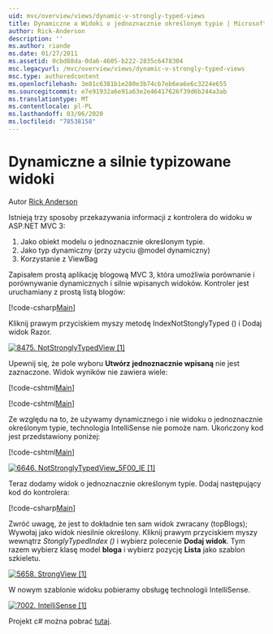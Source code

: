 ```yaml
---
uid: mvc/overview/views/dynamic-v-strongly-typed-views
title: Dynamiczne a Widoki o jednoznacznie określonym typie | Microsoft Docs
author: Rick-Anderson
description: ''
ms.author: riande
ms.date: 01/27/2011
ms.assetid: 0cbd88da-0da6-4605-b222-2835c6478304
msc.legacyurl: /mvc/overview/views/dynamic-v-strongly-typed-views
msc.type: authoredcontent
ms.openlocfilehash: 3e81c6381b1e280e3b74cb7eb6ea6e6c3224e655
ms.sourcegitcommit: e7e91932a6e91a63e2e46417626f39d6b244a3ab
ms.translationtype: MT
ms.contentlocale: pl-PL
ms.lasthandoff: 03/06/2020
ms.locfileid: "78538158"
---
```

# <a name="dynamic-v-strongly-typed-views"></a>Dynamiczne a silnie typizowane widoki

Autor [Rick Anderson](https://twitter.com/RickAndMSFT)

Istnieją trzy sposoby przekazywania informacji z kontrolera do widoku w ASP.NET MVC 3:

1. Jako obiekt modelu o jednoznacznie określonym typie.
2. Jako typ dynamiczny (przy użyciu @model dynamiczny)
3. Korzystanie z ViewBag

Zapisałem prostą aplikację blogową MVC 3, która umożliwia porównanie i porównywanie dynamicznych i silnie wpisanych widoków. Kontroler jest uruchamiany z prostą listą blogów:

[!code-csharp[Main](dynamic-v-strongly-typed-views/samples/sample1.cs)]

Kliknij prawym przyciskiem myszy metodę IndexNotStonglyTyped () i Dodaj widok Razor.

[![8475. NotStronglyTypedView [1]](dynamic-v-strongly-typed-views/_static/image2.png)](dynamic-v-strongly-typed-views/_static/image1.png)

Upewnij się, że pole wyboru **Utwórz jednoznacznie wpisaną** nie jest zaznaczone. Widok wyników nie zawiera wiele:

[!code-cshtml[Main](dynamic-v-strongly-typed-views/samples/sample2.cshtml)]

[!code-cshtml[Main](dynamic-v-strongly-typed-views/samples/sample3.cshtml)]

Ze względu na to, że używamy dynamicznego i nie widoku o jednoznacznie określonym typie, technologia IntelliSense nie pomoże nam. Ukończony kod jest przedstawiony poniżej:

[!code-cshtml[Main](dynamic-v-strongly-typed-views/samples/sample4.cshtml)]

[![6646. NotStronglyTypedView_5F00_IE [1]](dynamic-v-strongly-typed-views/_static/image4.png)](dynamic-v-strongly-typed-views/_static/image3.png)

Teraz dodamy widok o jednoznacznie określonym typie. Dodaj następujący kod do kontrolera:

[!code-csharp[Main](dynamic-v-strongly-typed-views/samples/sample5.cs)]

Zwróć uwagę, że jest to dokładnie ten sam widok zwracany (topBlogs); Wywołaj jako widok niesilnie określony. Kliknij prawym przyciskiem myszy wewnątrz *StonglyTypedIndex ()* i wybierz polecenie **Dodaj widok**. Tym razem wybierz klasę model **bloga** i wybierz pozycję **Lista** jako szablon szkieletu.

[![5658. StrongView [1]](dynamic-v-strongly-typed-views/_static/image6.png)](dynamic-v-strongly-typed-views/_static/image5.png)

W nowym szablonie widoku pobieramy obsługę technologii IntelliSense.

[![7002. IntelliSense [1]](dynamic-v-strongly-typed-views/_static/image8.png)](dynamic-v-strongly-typed-views/_static/image7.png)

Projekt c# można pobrać [tutaj](https://blogs.msdn.com/cfs-file.ashx/__key/CommunityServer-Blogs-Components-WeblogFiles/00-00-01-11-73-SSMS/1817.Mvc3ViewDemo.zip).
